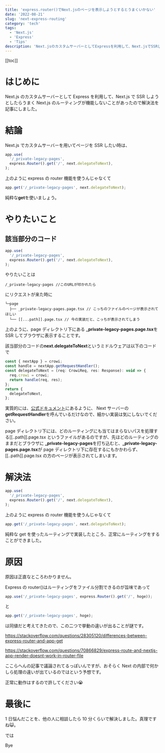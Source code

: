 ```yaml
---
title: 'express.router()でNext.jsのページを表示しようとするとうまくいかない'
date: '2022-08-21'
slug: 'next-express-routing'
category: 'tech'
tags:
  - 'Next.js'
  - 'Express'
  - 'Tips'
description: 'Next.jsのカスタムサーバーとしてExpressを利用して、Next.jsでSSRしようとしたらうまくNext.jsのルーティングが機能しないことがあったので解決法を記事にしました。'
---
```


[[toc]]

# はじめに

Next.js のカスタムサーバーとして Express を利用して、Next.js で SSR しようとしたらうまく Next.js のルーティングが機能しないことがあったので解決法を記事にしました。

# 結論

Next.js でカスタムサーバーを用いてページを SSR したい時は、

```javascript
app.use(
  '/_private-legacy-pages',
  express.Router().get('/', next.delegateToNext),
);
```

上のように express の router 機能を使うんじゃなくて

```javascript
app.get('/_private-legacy-pages', next.delegateToNext);
```

純粋な**get**を使いましょう。

# やりたいこと

## 該当部分のコード

```javascript
app.use(
  '/_private-legacy-pages',
  express.Router().get('/', next.delegateToNext),
);
```

やりたいことは

```
/_private-legacy-pages //このURLが叩かれたら
```

にリクエストが来た時に

```
└─page
  ├── _private-legacy-pages.page.tsx // こっちのファイルのページが表示されてほしい
  └── [[...path]].page.tsx // 今の実装だと、こっちが表示されてしまう
```

上のように、page ディレクトリ下にある **\_private-legacy-pages.page.tsx**を SSR してブラウザに表示することです。

該当部分のコードの**next.delegateToNext**というミドルウェアは以下のコードで

```javascript
const { nextApp } = crowi;
const handle = nextApp.getRequestHandler();
const delegateToNext = (req: CrowiReq, res: Response): void => {
  req.crowi = crowi;
  return handle(req, res);
};
return {
  delegateToNext,
};
```

実質的には、[公式ドキュメント](https://nextjs-ja-translation-docs.vercel.app/docs/advanced-features/custom-server)にあるように、
Next サーバーの**getRequestHandler**を呼んでいるだけなので、細かい実装は気にしないでください。

page ディレクトリ下には、どのルーティングにも当てはまらないパスを処理する[[..path]].page.tsx というファイルがあるのですが、先ほどのルーティングのままだとブラウザに **\_private-legacy-pages**を打ち込むと、**\_private-legacy-pages.page.tsx**が page ディレクトリ下に存在するにもかかわらず、[[..path]].page.tsx の方のページが表示されてしまいます。

# 解決法

```javascript
app.use(
  '/_private-legacy-pages',
  express.Router().get('/', next.delegateToNext),
);
```

上のように express の router 機能を使うんじゃなくて

```javascript
app.get('/_private-legacy-pages', next.delegateToNext);
```

純粋な get を使ったルーティングで実装したところ、正常にルーティングをすることができました。

# 原因

原因は正直なところわかりません。

Express の router()はルーティングをファイル分割できるのが旨味であって

```javascript
app.use('/_private-legacy-pages', express.Router().get('/', hoge));
```

と

```javascript
app.get('/_private-legacy-pages', hoge);
```

は同値だと考えてきたので、この二つで挙動の違いが出ることが謎です。

https://stackoverflow.com/questions/28305120/differences-between-express-router-and-app-get

https://stackoverflow.com/questions/70866829/express-route-and-nextjs-app-render-doesnt-work-in-router-file

ここらへんの記事で議論されてるっぽいんですが、おそらく Next の内部で何かしら処理の違いが出ているのではという予想です。

正常に動作はするので許してください:sob:

# 最後に

1 日悩んだことを、他の人に相談したら 10 分くらいで解決しました。真理ですね:smiley_cat:。

では

Bye
